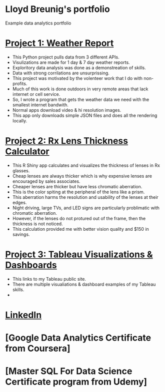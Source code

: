 # Lloyd Breunig's portfolio
Example data analytics portfolio

# [Project 1: Weather Report](https://github.com/LloydBreunig/Lloyd_portfolio/blob/main/weather_project.ipynb)
* This Python project pulls data from 3 different APIs.
* Visulizations are made for 1 day & 7 day weather reports.
* Exploritory data analysis was done as a demonstreation of skills.
* Data with strong corrilations are unsurprissing.
* This project was motivated by the volenteer work that I do with non-profits.
* Much of this work is done outdoors in very remote areas that lack internet or cell service.
* So, I wrote a program that gets the weather data we need with the smallest internet bandwith.
* Normal apps download video & hi resolution images.
* This app only downloads simple JSON files and does all the rendering locally.

# [Project 2: Rx Lens Thickness Calculator](https://github.com/LloydBreunig/Lloyd_portfolio/blob/main/Rx%20glasses%20shiny%20app.R)
* This R Shiny app calculates and visualizes the thickness of lenses in Rx glasses. 
* Cheap lenses are always thicker which is why expensive lenses are encouraged by sales associates.
* Cheaper lenses are thicker but have less chromatic aberration. 
* This is the color spiting at the peripheral of the lens like a prism.
* This aberration harms the resolution and usability of the lenses at their edges.
* Night driving, large TVs, and LED signs are particularly problimatic with chromatic aberration.
* However, if the lenses do not protured out of the frame, then the thickness is not noticed. 
* This calculation provided me with better vision quality and $150 in savings.


# [Project 3: Tableau Visualizations & Dashboards](https://public.tableau.com/app/profile/lloyd.breunig#!/?newProfile=&activeTab=0)
* This links to my Tableau public site.
* There are multiple visualiations & dashboard examples of my Tableau skills.
* 

# [LinkedIn](https://www.linkedin.com/in/lloyd-b-48bb95148/)

# [Google Data Analytics Certificate from Coursera]

# [Master SQL For Data Science Certificate program from Udemy]
